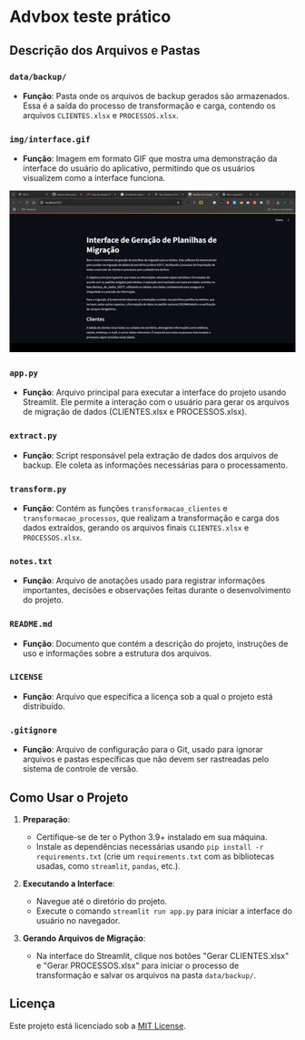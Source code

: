 # Advbox teste prático

## Descrição dos Arquivos e Pastas

### `data/backup/`
- **Função**: Pasta onde os arquivos de backup gerados são armazenados. Essa é a saída do processo de transformação e carga, contendo os arquivos `CLIENTES.xlsx` e `PROCESSOS.xlsx`.

### `img/interface.gif`
- **Função**: Imagem em formato GIF que mostra uma demonstração da interface do usuário do aplicativo, permitindo que os usuários visualizem como a interface funciona.

![Interface do Projeto](img/interface.gif)

### `app.py`
- **Função**: Arquivo principal para executar a interface do projeto usando Streamlit. Ele permite a interação com o usuário para gerar os arquivos de migração de dados (CLIENTES.xlsx e PROCESSOS.xlsx).

### `extract.py`
- **Função**: Script responsável pela extração de dados dos arquivos de backup. Ele coleta as informações necessárias para o processamento.

### `transform.py`
- **Função**: Contém as funções `transformacao_clientes` e `transformacao_processos`, que realizam a transformação e carga dos dados extraídos, gerando os arquivos finais `CLIENTES.xlsx` e `PROCESSOS.xlsx`.

### `notes.txt`
- **Função**: Arquivo de anotações usado para registrar informações importantes, decisões e observações feitas durante o desenvolvimento do projeto.

### `README.md`
- **Função**: Documento que contém a descrição do projeto, instruções de uso e informações sobre a estrutura dos arquivos.

### `LICENSE`
- **Função**: Arquivo que especifica a licença sob a qual o projeto está distribuído.

### `.gitignore`
- **Função**: Arquivo de configuração para o Git, usado para ignorar arquivos e pastas específicas que não devem ser rastreadas pelo sistema de controle de versão.

## Como Usar o Projeto

1. **Preparação**:
   - Certifique-se de ter o Python 3.9+ instalado em sua máquina.
   - Instale as dependências necessárias usando `pip install -r requirements.txt` (crie um `requirements.txt` com as bibliotecas usadas, como `streamlit`, `pandas`, etc.).

2. **Executando a Interface**:
   - Navegue até o diretório do projeto.
   - Execute o comando `streamlit run app.py` para iniciar a interface do usuário no navegador.

3. **Gerando Arquivos de Migração**:
   - Na interface do Streamlit, clique nos botões "Gerar CLIENTES.xlsx" e "Gerar PROCESSOS.xlsx" para iniciar o processo de transformação e salvar os arquivos na pasta `data/backup/`.

## Licença

Este projeto está licenciado sob a [MIT License](LICENSE). 
